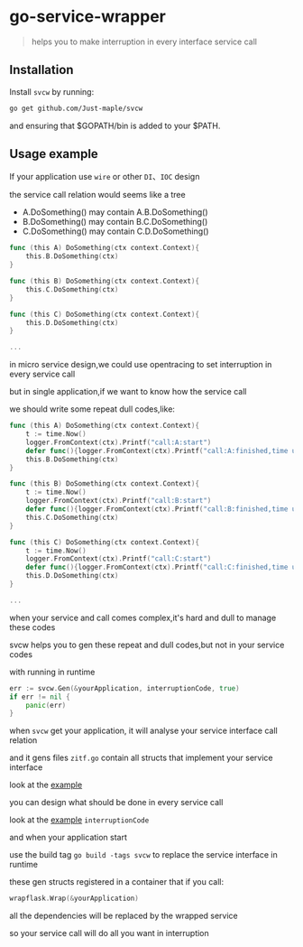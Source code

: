 # go-service-wrapper
> helps you to make interruption in every interface service call


## Installation

Install `svcw` by running:
```sh
go get github.com/Just-maple/svcw
```
and ensuring that $GOPATH/bin is added to your $PATH.

## Usage example

If your application use `wire` or other `DI`、`IOC` design

the service call relation would seems like a tree

- A.DoSomething() may contain A.B.DoSomething()
- B.DoSomething() may contain B.C.DoSomething()
- C.DoSomething() may contain C.D.DoSomething()

```go
func (this A) DoSomething(ctx context.Context){ 
    this.B.DoSomething(ctx)
}

func (this B) DoSomething(ctx context.Context){ 
    this.C.DoSomething(ctx)
}

func (this C) DoSomething(ctx context.Context){ 
    this.D.DoSomething(ctx)
}

...
```

in micro service design,we could use opentracing to set interruption in every service call

but in single application,if we want to know how the service call

we should write some repeat dull codes,like:

```go
func (this A) DoSomething(ctx context.Context){ 
    t := time.Now()
    logger.FromContext(ctx).Printf("call:A:start")
    defer func(){logger.FromContext(ctx).Printf("call:A:finished,time used:%v",time.Now().Since(t))}()
    this.B.DoSomething(ctx)
}

func (this B) DoSomething(ctx context.Context){ 
    t := time.Now()
    logger.FromContext(ctx).Printf("call:B:start")
    defer func(){logger.FromContext(ctx).Printf("call:B:finished,time used:%v",time.Now().Since(t))}()
    this.C.DoSomething(ctx)
}

func (this C) DoSomething(ctx context.Context){ 
    t := time.Now()
    logger.FromContext(ctx).Printf("call:C:start")
    defer func(){logger.FromContext(ctx).Printf("call:C:finished,time used:%v",time.Now().Since(t))}()
    this.D.DoSomething(ctx)
}

...
```


when your service and call comes complex,it's hard and dull to manage these codes

svcw helps you to gen these repeat and dull codes,but not in your service codes

with running in runtime

```go
err := svcw.Gen(&yourApplication, interruptionCode, true)
if err != nil {
	panic(err)
}
```
when `svcw` get your application, it will analyse your service interface call relation

and it gens files `zitf.go` contain all structs that implement your service interface

look at the [example](./example/cxk/zitf.go)
 
you can design what should be done in every service call

look at the [example](./example/example.go) `interruptionCode`

and when your application start 

use the build tag `go build -tags svcw` to replace the service interface in runtime

these gen structs registered in a container that if you call: 

```go
wrapflask.Wrap(&yourApplication)
```

all the dependencies will be replaced by the wrapped service 

so your service call will do all you want in interruption
